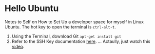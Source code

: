 # Hello Ubuntu
Notes to Self on How to Set Up a developer space for myself in Linux Ubuntu.
The hot key to open the terminal is `ctrl-alt-t`.

1. Using the Terminal, download Git `apt-get install git`
2. Refer to the SSH Key documentation [here](https://help.github.com/articles/generating-a-new-ssh-key-and-adding-it-to-the-ssh-agent/).
...
Actaully, just watch this [video](https://www.youtube.com/watch?v=ur5cqfkA4Y4).
